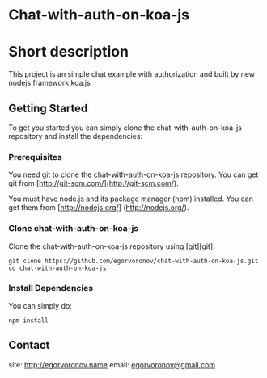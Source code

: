 Chat-with-auth-on-koa-js
========================

# Short description

This project is an simple chat example with authorization and built by new nodejs framework koa.js

## Getting Started

To get you started you can simply clone the chat-with-auth-on-koa-js repository and install the dependencies:

### Prerequisites

You need git to clone the chat-with-auth-on-koa-js repository. You can get git from
[http://git-scm.com/](http://git-scm.com/).

You must have node.js and its package manager (npm) installed.  You can get them from [http://nodejs.org/]
(http://nodejs.org/).

### Clone chat-with-auth-on-koa-js

Clone the chat-with-auth-on-koa-js repository using [git][git]:

```
git clone https://github.com/egorvoronov/chat-with-auth-on-koa-js.git
cd chat-with-auth-on-koa-js
```

### Install Dependencies

You can simply do:

```
npm install
```

## Contact

site: http://egorvoronov.name
email: egorvoronov@gmail.com
